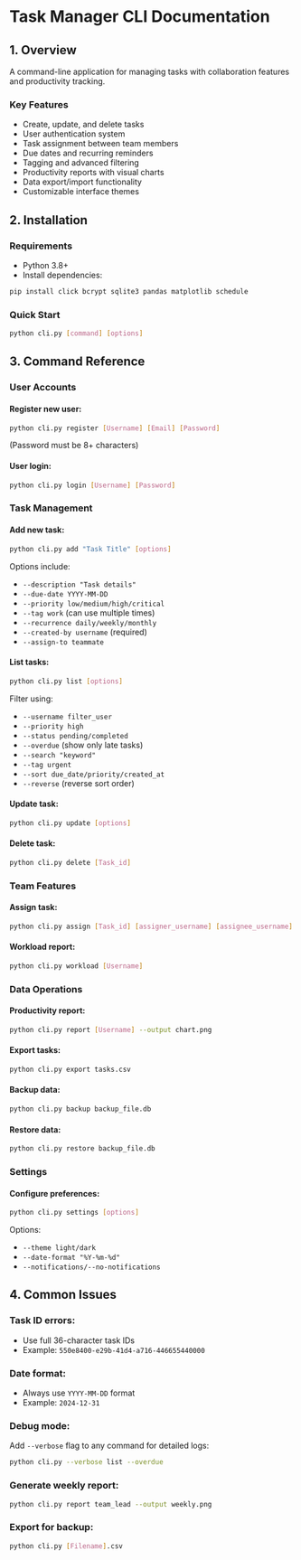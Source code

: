 # Task Manager CLI Documentation

## 1. Overview

A command-line application for managing tasks with collaboration features and productivity tracking.

### Key Features

- Create, update, and delete tasks
- User authentication system
- Task assignment between team members
- Due dates and recurring reminders
- Tagging and advanced filtering
- Productivity reports with visual charts
- Data export/import functionality
- Customizable interface themes

## 2. Installation

### Requirements

- Python 3.8+
- Install dependencies:

```sh
pip install click bcrypt sqlite3 pandas matplotlib schedule
```

### Quick Start

```sh
python cli.py [command] [options]
```

## 3. Command Reference

### User Accounts

#### Register new user:

```sh
python cli.py register [Username] [Email] [Password]
```
(Password must be 8+ characters)

#### User login: 

```sh
python cli.py login [Username] [Password]
```

### Task Management

#### Add new task:

```sh
python cli.py add "Task Title" [options]
```

Options include:

- `--description "Task details"`
- `--due-date YYYY-MM-DD`
- `--priority low/medium/high/critical`
- `--tag work` (can use multiple times)
- `--recurrence daily/weekly/monthly`
- `--created-by username` (required)
- `--assign-to teammate`

#### List tasks:

```sh
python cli.py list [options]
```

Filter using:

- `--username filter_user`
- `--priority high`
- `--status pending/completed`
- `--overdue` (show only late tasks)
- `--search "keyword"`
- `--tag urgent`
- `--sort due_date/priority/created_at`
- `--reverse` (reverse sort order)

#### Update task:

```sh
python cli.py update [options]
```

#### Delete task:

```sh
python cli.py delete [Task_id]
```

### Team Features

#### Assign task:

```sh
python cli.py assign [Task_id] [assigner_username] [assignee_username]
```

#### Workload report:

```sh
python cli.py workload [Username]
```

### Data Operations

#### Productivity report:

```sh
python cli.py report [Username] --output chart.png
```

#### Export tasks:

```sh
python cli.py export tasks.csv
```

#### Backup data:

```sh
python cli.py backup backup_file.db
```

#### Restore data:

```sh
python cli.py restore backup_file.db
```

### Settings

#### Configure preferences:

```sh
python cli.py settings [options]
```

Options:

- `--theme light/dark`
- `--date-format "%Y-%m-%d"`
- `--notifications/--no-notifications`

## 4. Common Issues

### Task ID errors:

- Use full 36-character task IDs
- Example: `550e8400-e29b-41d4-a716-446655440000`

### Date format:

- Always use `YYYY-MM-DD` format
- Example: `2024-12-31`

### Debug mode:

Add `--verbose` flag to any command for detailed logs:

```sh
python cli.py --verbose list --overdue
```

### Generate weekly report:

```sh
python cli.py report team_lead --output weekly.png
```

### Export for backup:

```sh
python cli.py [Filename].csv
